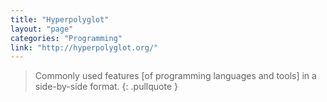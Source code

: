 ```yaml
---
title: "Hyperpolyglot"
layout: "page"
categories: "Programming"
link: "http://hyperpolyglot.org/"
---
```


> Commonly used features [of programming languages and tools] in a side-by-side format.
{: .pullquote }
